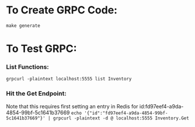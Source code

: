 # To Create GRPC Code:
`make generate`

# To Test GRPC:
### List Functions:
`grpcurl -plaintext localhost:5555 list Inventory`
### Hit the Get Endpoint:
Note that this requires first setting an entry in Redis for id:fd97eef4-a9da-4854-99bf-5c1641b37669
`echo '{"id":"fd97eef4-a9da-4854-99bf-5c1641b37669"}' | grpcurl -plaintext -d @ localhost:5555 Inventory.Get`